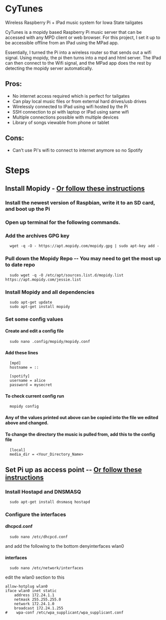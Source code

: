 # CyTunes
Wireless Raspberry Pi + IPad music system for Iowa State tailgates

CyTunes is a mopidy based Raspberry Pi music server that can be accessed with any MPD client or web browser.
For this project, I set it up to be accessible offline from an IPad using the MPad app. 

Essentially, I turned the Pi into a wireless router so that sends out a wifi signal. Using mopidy, the pi then turns into a mpd and html server. The IPad can then connect to the Wifi signal, and the MPad app does the rest by detecting the mopidy server automatically.

## Pros:
  - No internet access required which is perfect for tailgates
  - Can play local music files or from external hard drives/usb drives
  - Wirelessly connected to IPad using wifi hosted by the Pi
  - SSH connection to pi with laptop or IPad using same wifi
  - Multiple connections possible with multiple devices
  - Library of songs viewable from phone or tablet

## Cons:
  - Can't use Pi's wifi to connect to internet anymore so no Spotify

# Steps
## Install Mopidy  -  [Or follow these instructions](https://mopidy.readthedocs.io/en/latest/installation/raspberrypi/)
### Install the newest version of Raspbian, write it to an SD card, and boot up the Pi
  
### Open up terminal for the following commands.
  
### Add the archives GPG key
      wget -q -O - https://apt.mopidy.com/mopidy.gpg | sudo apt-key add -
      
### Pull down the Mopidy Repo   -- You may need to get the most up to date repo
      sudo wget -q -O /etc/apt/sources.list.d/mopidy.list https://apt.mopidy.com/jessie.list

### Install Mopidy and all dependencies
      sudo apt-get update
      sudo apt-get install mopidy

### Set some config values
#### Create and edit a config file
      sudo nano .config/mopidy/mopidy.conf
#### Add these lines
      [mpd]
      hostname = ::

      [spotify]
      username = alice
      password = mysecret
      
#### To check current config run
      mopidy config
#### Any of the values printed out above can be copied into the file we edited above and changed.
#### To change the directory the music is pulled from, add this to the config file
      [local]
      media_dir = <Your_Directory_Name>

## Set Pi up as access point -- [Or follow these instructions](https://frillip.com/using-your-raspberry-pi-3-as-a-wifi-access-point-with-hostapd/)
### Install Hostapd and DNSMASQ
      sudo apt-get install dnsmasq hostapd
### Configure the interfaces
#### dhcpcd.conf
      sudo nano /etc/dhcpcd.conf
and add the following to the bottom
      denyinterfaces wlan0 
#### interfaces
      sudo nano /etc/network/interfaces
edit the wlan0 section to this
```
allow-hotplug wlan0  
iface wlan0 inet static  
    address 172.24.1.1
    netmask 255.255.255.0
    network 172.24.1.0
    broadcast 172.24.1.255
#    wpa-conf /etc/wpa_supplicant/wpa_supplicant.conf
```
      
